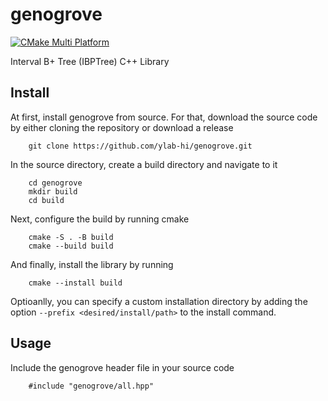 # genogrove

[![CMake Multi Platform](https://github.com/ylab-hi/genogrove/actions/workflows/cmake-multi-platform.yml/badge.svg)](https://github.com/ylab-hi/genogrove/actions/workflows/cmake-multi-platform.yml)

Interval B+ Tree (IBPTree) C++ Library

## Install

At first, install genogrove from source. For that, download the source code by either cloning the repository or download a release
```
    git clone https://github.com/ylab-hi/genogrove.git
```

In the source directory, create a build directory and navigate to it
```
    cd genogrove
    mkdir build
    cd build
```
Next, configure the build by running cmake
```
    cmake -S . -B build
    cmake --build build 
```
And finally, install the library by running
``` 
    cmake --install build 
```
Optioanlly, you can specify a custom installation directory by adding the option `--prefix <desired/install/path>` to the install command.

## Usage

Include the genogrove header file in your source code
```
    #include "genogrove/all.hpp"
```






